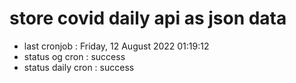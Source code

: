 # store covid daily api as json data

- last cronjob : Friday, 12 August 2022 01:19:12
- status og cron : success
- status daily cron : success
      
      